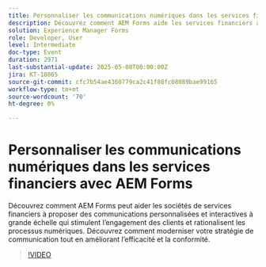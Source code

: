 ```yaml
---
title: Personnaliser les communications numériques dans les services financiers avec AEM Forms
description: Découvrez comment AEM Forms aide les services financiers à fournir des communications personnalisées et évolutives qui renforcent l’engagement, l’efficacité et la conformité.
solution: Experience Manager Forms
role: Developer, User
level: Intermediate
doc-type: Event
duration: 2971
last-substantial-update: 2025-05-08T00:00:00Z
jira: KT-18065
source-git-commit: cfc7b54ae4360779ca2c41f88fc08089bae99165
workflow-type: tm+mt
source-wordcount: '70'
ht-degree: 0%

---
```



# Personnaliser les communications numériques dans les services financiers avec AEM Forms

Découvrez comment AEM Forms peut aider les sociétés de services financiers à proposer des communications personnalisées et interactives à grande échelle qui stimulent l’engagement des clients et rationalisent les processus numériques. Découvrez comment moderniser votre stratégie de communication tout en améliorant l’efficacité et la conformité.

>[!VIDEO](https://video.tv.adobe.com/v/3458104/?learn=on&enablevpops)
